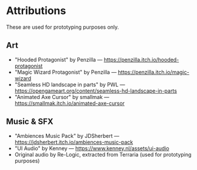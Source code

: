 # Attributions

These are used for prototyping purposes only.

## Art

- "Hooded Protagonist" by Penzilla — https://penzilla.itch.io/hooded-protagonist
- "Magic Wizard Protagonist" by Penzilla — https://penzilla.itch.io/magic-wizard
- "Seamless HD landscape in parts" by PWL — https://opengameart.org/content/seamless-hd-landscape-in-parts
- "Animated Axe Cursor" by smallmak — https://smallmak.itch.io/animated-axe-cursor

## Music & SFX

- "Ambiences Music Pack" by JDSherbert — https://jdsherbert.itch.io/ambiences-music-pack
- "UI Audio" by Kenney  — https://www.kenney.nl/assets/ui-audio
- Original audio by Re-Logic, extracted from Terraria (used for prototyping purposes)
